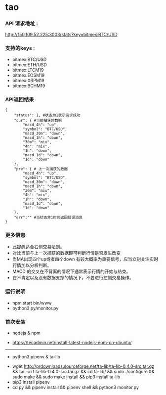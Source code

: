 # tao

### API 请求地址 :
http://150.109.52.225:3003/stats?key=bitmex:BTC/USD  

### 支持的keys : 
- bitmex:BTC/USD
- bitmex:ETH/USD
- bitmex:LTCM19
- bitmex:EOSM19
- bitmex:XRPM19
- bitmex:BCHM19

### API返回结果

```
{
    "status": 1, #状态为1表示请求成功
    "cur": { #当前捕获的数据
        "macd_4h": "up",
        "symbol": "BTC/USD",
        "macd_30m": "down",
        "macd_1h": "down",
        "30m": "mix",
        "4h": "mix",
        "1h": "down",
        "macd_1d": "down",
        "1d": "down"
    },
    "pre": { # 上一次捕获的数据
        "macd_4h": "up",
        "symbol": "BTC/USD",
        "macd_30m": "down",
        "macd_1h": "down",
        "30m": "mix",
        "4h": "mix",
        "1h": "down",
        "macd_1d": "down",
        "1d": "down"
    },
    "err":"" #当状态非1时则返回错误消息
}
```

### 更多信息
- 此提醒适合右侧交易法则。
- 对比当前与上一次捕获的数据即可判断行情是否发生改变
- 当MA出现四个up或者四个down 有较大概率为重要信号，应当立刻关注实时行情加以分析判断。
- MACD 的交叉在不背离的情况下通常表示行情的开始与结束。
- 在不肯定以及没有数据支撑的情况下，不要进行左侧交易操作。

### 运行说明
- npm start bin/www   
- python3 py/monitor.py 

### 首次安装 
* nodejs & npm
- https://tecadmin.net/install-latest-nodejs-npm-on-ubuntu/  
-----------------------------------------------------------   
* python3 pipenv & ta-lib
- wget http://prdownloads.sourceforge.net/ta-lib/ta-lib-0.4.0-src.tar.gz && tar -xzf ta-lib-0.4.0-src.tar.gz && cd ta-lib/ && sudo ./configure && sudo make && sudo make install && pip3 install ta-lib
- pip3 install pipenv 
- cd py && pipenv install && pipenv shell && python3 monitor.py
